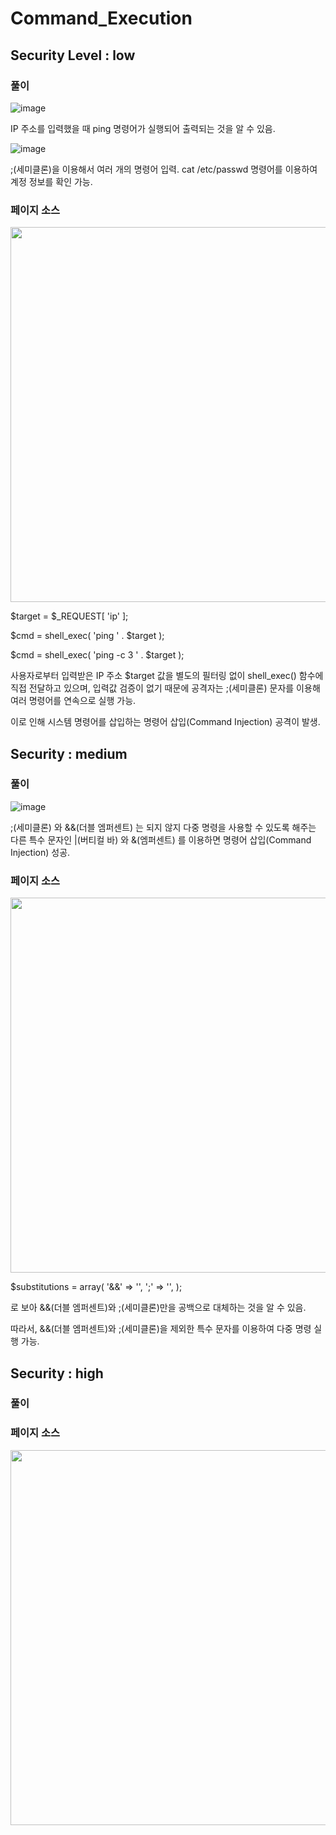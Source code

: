 
# Command_Execution

## Security Level : low

### 풀이

![image](https://github.com/user-attachments/assets/2a842393-5cd1-4c5e-99f4-76f68f0a20f6)

IP 주소를 입력했을 때 ping 명령어가 실행되어 출력되는 것을 알 수 있음.

![image](https://github.com/user-attachments/assets/df6497e8-c419-40ee-9d64-1a9886a7953e)

;(세미클론)을 이용해서 여러 개의 명령어 입력. cat /etc/passwd 명령어를 이용하여 계정 정보를 확인 가능.

### 페이지 소스

<img src="https://github.com/user-attachments/assets/7cad35e4-ab19-409d-ac8b-2a18ebbcc27c" width=600>

$target = $_REQUEST[ 'ip' ];

$cmd = shell_exec( 'ping  ' . $target );

$cmd = shell_exec( 'ping  -c 3 ' . $target );

사용자로부터 입력받은 IP 주소 $target 값을 별도의 필터링 없이 shell_exec() 함수에 직접 전달하고 있으며, 입력값 검증이 없기 때문에 공격자는 ;(세미클론) 문자를 이용해 여러 명령어를 연속으로 실행 가능.  

이로 인해 시스템 명령어를 삽입하는 명령어 삽입(Command Injection) 공격이 발생.  

## Security : medium

### 풀이

![image](https://github.com/user-attachments/assets/1dc7c001-222e-42b0-b36e-d7963cd794b8)

;(세미클론) 와 &&(더블 엠퍼센트) 는 되지 않지 다중 명령을 사용할 수 있도록 해주는 다른 특수 문자인 |(버티컬 바) 와 &(엠퍼센트) 를 이용하면 명령어 삽입(Command Injection) 성공.

### 페이지 소스

<img src=https://github.com/user-attachments/assets/a91ed6a9-8a1e-4535-a171-cf84d2aa77da width=600>

$substitutions = array(
        '&&' => '',
        ';' => '',
    );

로 보아 &&(더블 엠퍼센트)와 ;(세미클론)만을 공백으로 대체하는 것을 알 수 있음.  

따라서, &&(더블 엠퍼센트)와 ;(세미클론)을 제외한 특수 문자를 이용하여 다중 명령 실행 가능.

## Security : high

### 풀이



### 페이지 소스

<img src=https://github.com/user-attachments/assets/13ffe219-aef0-4b78-bc0b-7b2c1d513999 width=600>




